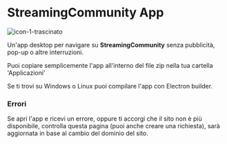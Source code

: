 # StreamingCommunity App

![icon-1-_trascinato_](https://github.com/user-attachments/assets/6ab8b6fc-9cd8-4391-94b7-6a268a57a2eb)

Un'app desktop per navigare su **StreamingCommunity** senza pubblicità, pop-up o altre interruzioni. 

Puoi copiare semplicemente l'app all'interno del file zip nella tua cartella 'Applicazioni'

Se ti trovi su Windows o Linux puoi compilare l'app con Electron builder.

### Errori
Se apri l'app e ricevi un errore, oppure ti accorgi che il sito non è più disponibile, controlla questa pagina (puoi anche creare una richiesta), sarà aggiornata in base al cambio del dominio del sito.
